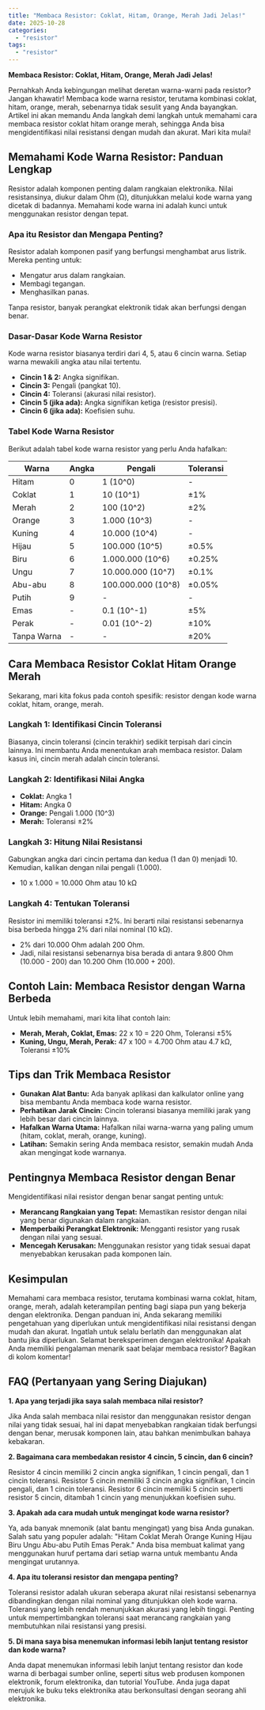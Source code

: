```yaml
---
title: "Membaca Resistor: Coklat, Hitam, Orange, Merah Jadi Jelas!"
date: 2025-10-28
categories: 
  - "resistor"
tags: 
  - "resistor"
---
```


**Membaca Resistor: Coklat, Hitam, Orange, Merah Jadi Jelas!**

Pernahkah Anda kebingungan melihat deretan warna-warni pada resistor? Jangan khawatir! Membaca kode warna resistor, terutama kombinasi coklat, hitam, orange, merah, sebenarnya tidak sesulit yang Anda bayangkan. Artikel ini akan memandu Anda langkah demi langkah untuk memahami cara membaca resistor coklat hitam orange merah, sehingga Anda bisa mengidentifikasi nilai resistansi dengan mudah dan akurat. Mari kita mulai!

## Memahami Kode Warna Resistor: Panduan Lengkap

Resistor adalah komponen penting dalam rangkaian elektronika. Nilai resistansinya, diukur dalam Ohm (Ω), ditunjukkan melalui kode warna yang dicetak di badannya. Memahami kode warna ini adalah kunci untuk menggunakan resistor dengan tepat.

### Apa itu Resistor dan Mengapa Penting?

Resistor adalah komponen pasif yang berfungsi menghambat arus listrik. Mereka penting untuk:

- Mengatur arus dalam rangkaian.
- Membagi tegangan.
- Menghasilkan panas.

Tanpa resistor, banyak perangkat elektronik tidak akan berfungsi dengan benar.

### Dasar-Dasar Kode Warna Resistor

Kode warna resistor biasanya terdiri dari 4, 5, atau 6 cincin warna. Setiap warna mewakili angka atau nilai tertentu.

- **Cincin 1 & 2:** Angka signifikan.
- **Cincin 3:** Pengali (pangkat 10).
- **Cincin 4:** Toleransi (akurasi nilai resistor).
- **Cincin 5 (jika ada):** Angka signifikan ketiga (resistor presisi).
- **Cincin 6 (jika ada):** Koefisien suhu.

### Tabel Kode Warna Resistor

Berikut adalah tabel kode warna resistor yang perlu Anda hafalkan:

| Warna | Angka | Pengali | Toleransi |
| --- | --- | --- | --- |
| Hitam | 0 | 1 (10^0) | \- |
| Coklat | 1 | 10 (10^1) | ±1% |
| Merah | 2 | 100 (10^2) | ±2% |
| Orange | 3 | 1.000 (10^3) | \- |
| Kuning | 4 | 10.000 (10^4) | \- |
| Hijau | 5 | 100.000 (10^5) | ±0.5% |
| Biru | 6 | 1.000.000 (10^6) | ±0.25% |
| Ungu | 7 | 10.000.000 (10^7) | ±0.1% |
| Abu-abu | 8 | 100.000.000 (10^8) | ±0.05% |
| Putih | 9 | \- | \- |
| Emas | \- | 0.1 (10^-1) | ±5% |
| Perak | \- | 0.01 (10^-2) | ±10% |
| Tanpa Warna | \- | \- | ±20% |

## Cara Membaca Resistor Coklat Hitam Orange Merah

Sekarang, mari kita fokus pada contoh spesifik: resistor dengan kode warna coklat, hitam, orange, merah.

### Langkah 1: Identifikasi Cincin Toleransi

Biasanya, cincin toleransi (cincin terakhir) sedikit terpisah dari cincin lainnya. Ini membantu Anda menentukan arah membaca resistor. Dalam kasus ini, cincin merah adalah cincin toleransi.

### Langkah 2: Identifikasi Nilai Angka

- **Coklat:** Angka 1
- **Hitam:** Angka 0
- **Orange:** Pengali 1.000 (10^3)
- **Merah:** Toleransi ±2%

### Langkah 3: Hitung Nilai Resistansi

Gabungkan angka dari cincin pertama dan kedua (1 dan 0) menjadi 10. Kemudian, kalikan dengan nilai pengali (1.000).

- 10 x 1.000 = 10.000 Ohm atau 10 kΩ

### Langkah 4: Tentukan Toleransi

Resistor ini memiliki toleransi ±2%. Ini berarti nilai resistansi sebenarnya bisa berbeda hingga 2% dari nilai nominal (10 kΩ).

- 2% dari 10.000 Ohm adalah 200 Ohm.
- Jadi, nilai resistansi sebenarnya bisa berada di antara 9.800 Ohm (10.000 - 200) dan 10.200 Ohm (10.000 + 200).

## Contoh Lain: Membaca Resistor dengan Warna Berbeda

Untuk lebih memahami, mari kita lihat contoh lain:

- **Merah, Merah, Coklat, Emas:** 22 x 10 = 220 Ohm, Toleransi ±5%
- **Kuning, Ungu, Merah, Perak:** 47 x 100 = 4.700 Ohm atau 4.7 kΩ, Toleransi ±10%

## Tips dan Trik Membaca Resistor

- **Gunakan Alat Bantu:** Ada banyak aplikasi dan kalkulator online yang bisa membantu Anda membaca kode warna resistor.
- **Perhatikan Jarak Cincin:** Cincin toleransi biasanya memiliki jarak yang lebih besar dari cincin lainnya.
- **Hafalkan Warna Utama:** Hafalkan nilai warna-warna yang paling umum (hitam, coklat, merah, orange, kuning).
- **Latihan:** Semakin sering Anda membaca resistor, semakin mudah Anda akan mengingat kode warnanya.

## Pentingnya Membaca Resistor dengan Benar

Mengidentifikasi nilai resistor dengan benar sangat penting untuk:

- **Merancang Rangkaian yang Tepat:** Memastikan resistor dengan nilai yang benar digunakan dalam rangkaian.
- **Memperbaiki Perangkat Elektronik:** Mengganti resistor yang rusak dengan nilai yang sesuai.
- **Mencegah Kerusakan:** Menggunakan resistor yang tidak sesuai dapat menyebabkan kerusakan pada komponen lain.

## Kesimpulan

Memahami cara membaca resistor, terutama kombinasi warna coklat, hitam, orange, merah, adalah keterampilan penting bagi siapa pun yang bekerja dengan elektronika. Dengan panduan ini, Anda sekarang memiliki pengetahuan yang diperlukan untuk mengidentifikasi nilai resistansi dengan mudah dan akurat. Ingatlah untuk selalu berlatih dan menggunakan alat bantu jika diperlukan. Selamat bereksperimen dengan elektronika! Apakah Anda memiliki pengalaman menarik saat belajar membaca resistor? Bagikan di kolom komentar!

## FAQ (Pertanyaan yang Sering Diajukan)

**1\. Apa yang terjadi jika saya salah membaca nilai resistor?**

Jika Anda salah membaca nilai resistor dan menggunakan resistor dengan nilai yang tidak sesuai, hal ini dapat menyebabkan rangkaian tidak berfungsi dengan benar, merusak komponen lain, atau bahkan menimbulkan bahaya kebakaran.

**2\. Bagaimana cara membedakan resistor 4 cincin, 5 cincin, dan 6 cincin?**

Resistor 4 cincin memiliki 2 cincin angka signifikan, 1 cincin pengali, dan 1 cincin toleransi. Resistor 5 cincin memiliki 3 cincin angka signifikan, 1 cincin pengali, dan 1 cincin toleransi. Resistor 6 cincin memiliki 5 cincin seperti resistor 5 cincin, ditambah 1 cincin yang menunjukkan koefisien suhu.

**3\. Apakah ada cara mudah untuk mengingat kode warna resistor?**

Ya, ada banyak mnemonik (alat bantu mengingat) yang bisa Anda gunakan. Salah satu yang populer adalah: "Hitam Coklat Merah Orange Kuning Hijau Biru Ungu Abu-abu Putih Emas Perak." Anda bisa membuat kalimat yang menggunakan huruf pertama dari setiap warna untuk membantu Anda mengingat urutannya.

**4\. Apa itu toleransi resistor dan mengapa penting?**

Toleransi resistor adalah ukuran seberapa akurat nilai resistansi sebenarnya dibandingkan dengan nilai nominal yang ditunjukkan oleh kode warna. Toleransi yang lebih rendah menunjukkan akurasi yang lebih tinggi. Penting untuk mempertimbangkan toleransi saat merancang rangkaian yang membutuhkan nilai resistansi yang presisi.

**5\. Di mana saya bisa menemukan informasi lebih lanjut tentang resistor dan kode warna?**

Anda dapat menemukan informasi lebih lanjut tentang resistor dan kode warna di berbagai sumber online, seperti situs web produsen komponen elektronik, forum elektronika, dan tutorial YouTube. Anda juga dapat merujuk ke buku teks elektronika atau berkonsultasi dengan seorang ahli elektronika.
